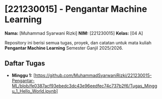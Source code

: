 # [221230015] - Pengantar Machine Learning

**Nama:** [Muhammad Syarwani Rizki]
**NIM:** [221230015]
**Kelas:** [04 A]

Repository ini berisi semua tugas, proyek, dan catatan untuk mata kuliah **Pengantar Machine Learning** Semester Ganjil 2025/2026.
## Daftar Tugas
- **Minggu 1:** [https://github.com/MuhammadSyarwaniRizki/221230015-Pengantar-ML/blob/fe0387acf93ebedc3dc43e96eedfec74c737b2f6/Tugas_Minggu_1_Hello_World.ipynb]
